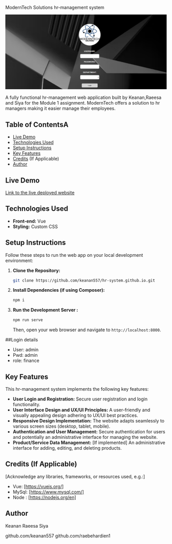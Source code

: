 ModernTech Solutions hr-management system

[![Screenshot of Homepage](https://github.com/keanan557/images/blob/b1abeb2ea05f276082342636c216bc485895d5b1/Screenshot%202025-04-08%20142709.png)](https://hr-system-github-io.vercel.app/)

A fully functional hr-management web application built by Keanan,Raeesa and Siya for the Module 1 assignment. ModernTech offers a solution to hr managers making it easier manage their employees.

## Table of ContentsA
- [Live Demo](#live-demo)
- [Technologies Used](#technologies-used)
- [Setup Instructions](#setup-instructions)
- [Key Features](#key-features)
- [Credits](#credits) (If Applicable)
- [Author](#author)

## Live Demo
[Link to the live deployed website](https://hr-system-github-io.vercel.app/)

## Technologies Used
- **Front-end:** Vue
- **Styling:** Custom CSS

## Setup Instructions

Follow these steps to run the web app on your local development environment:

1.  **Clone the Repository:**
    ```bash
    git clone https://github.com/keanan557/hr-system.github.io.git
    ```

2.  **Install Dependencies (if using Composer):**
    ```bash
    npm i
    
    ```
    
3.  **Run the Development Server :**
    ```bash
    npm run serve 
    ```
    Then, open your web browser and navigate to `http://localhost:8000`.

##Login details
* User: admin
* Pwd: admin
* role: finance

## Key Features
This hr-management system implements the following key features:

* **User Login and Registration:** Secure user registration and login functionality.
* **User Interface Design and UX/UI Principles:** A user-friendly and visually appealing design adhering to UX/UI best practices.
* **Responsive Design Implementation:** The website adapts seamlessly to various screen sizes (desktop, tablet, mobile).
* **Authentication and User Management:** Secure authentication for users and potentially an administrative interface for managing the website.
* **Product/Service Data Management:** [If implemented] An administrative interface for adding, editing, and deleting products.

## Credits (If Applicable)
[Acknowledge any libraries, frameworks, or resources used, e.g.:]
* Vue: [https://vuejs.org/]
* MySql: [https://www.mysql.com/]
* Node : [https://nodejs.org/en]

## Author
Keanan 
Raeesa
Siya

github.com/keanan557
github.com/raebehardien1
